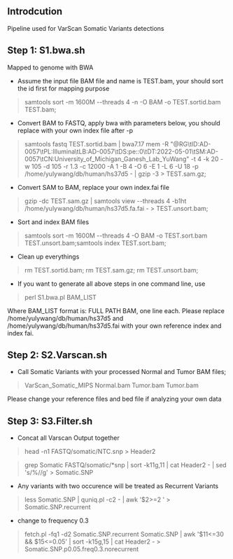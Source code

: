 ## Introdcution

Pipeline used for VarScan Somatic Variants detections

## Step 1: S1.bwa.sh
Mapped to genome with BWA 

- Assume the input file BAM file and name is TEST.bam, your should sort the id first for mapping purpose
> samtools sort -m 1600M --threads 4 -n -O BAM -o TEST.sortid.bam TEST.bam;

- Convert BAM to FASTQ, apply bwa with parameters below, you should replace with your own index file after -p
> samtools fastq TEST.sortid.bam | bwa7.17 mem -R "@RG\tID:AD-0057\tPL:Illumina\tLB:AD-0057\tDS:pe::0\tDT:2022-05-01\tSM:AD-0057\tCN:University_of_Michigan_Ganesh_Lab_YuWang" -t 4 -k 20 -w 105 -d 105 -r 1.3 -c 12000 -A 1 -B 4 -O 6 -E 1 -L 6 -U 18 -p /home/yulywang/db/human/hs37d5 - | gzip -3 > TEST.sam.gz;

- Convert SAM to BAM, replace your own index.fai file
> gzip -dc TEST.sam.gz | samtools view --threads 4 -b1ht /home/yulywang/db/human/hs37d5.fa.fai - > TEST.unsort.bam;

- Sort and index BAM files 
> samtools sort -m 1600M --threads 4 -O BAM -o TEST.sort.bam TEST.unsort.bam;samtools index TEST.sort.bam;

- Clean up everythings
> rm TEST.sortid.bam; rm TEST.sam.gz; rm TEST.unsort.bam; 

- If you want to generate all above steps in one command line, use
> perl S1.bwa.pl BAM_LIST

Where BAM_LIST format is: FULL PATH BAM, one line each. 
Please replace /home/yulywang/db/human/hs37d5 and /home/yulywang/db/human/hs37d5.fai with your own reference index and index fai.

## Step 2: S2.Varscan.sh
- Call Somatic Variants with your processed Normal and Tumor BAM files;
> VarScan_Somatic_MIPS Normal.bam Tumor.bam Tumor.bam

Please change your reference files and bed file if analyzing your own data

## Step 3: S3.Filter.sh

- Concat all Varscan Output together
> head -n1 FASTQ/somatic/NTC.snp > Header2

> grep Somatic FASTQ/somatic/*snp | sort -k11g,11 | cat Header2 - | sed 's/\%//g' > Somatic.SNP

- Any variants with two occurence will be treated as Recurrent Variants
> less Somatic.SNP | quniq.pl -c2 -  | awk '$2>=2 ' > Somatic.SNP.recurrent

-  change to frequency 0.3
> fetch.pl -fq1 -d2 Somatic.SNP.recurrent Somatic.SNP  | awk '$11<=30 && $15<=0.05' | sort -k15g,15 | cat Header2 - > Somatic.SNP.p0.05.freq0.3.norecurrent
